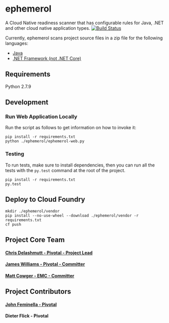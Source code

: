 # ephemerol
A Cloud Native readiness scanner that has configurable rules for Java, .NET and other cloud native application types.
[![Build Status](https://travis-ci.org/Pivotal-Field-Engineering/ephemerol.png?branch=master)](https://travis-ci.org/Pivotal-Field-Engineering/ephemerol)

Currently, ephemerol scans project source files in a zip file for the following languages:
* [Java](docs/Java.MD)
* [.NET Framework (not .NET Core)](docs/DotNet.MD)

## Requirements
Python 2.7.9

## Development
### Run Web Application Locally
Run the script as follows to get information on how to invoke it:
```
pip install -r requirements.txt
python ./ephemerol/ephemerol-web.py
```

### Testing
To run tests, make sure to install dependencies, then you can run all the tests with the `py.test` command at the root of the project.
```
pip install -r requirements.txt
py.test
```

## Deploy to Cloud Foundry
```
mkdir ./ephemerol/vendor
pip install --no-use-wheel --download ./ephemerol/vendor -r requirements.txt
cf push
```

## Project Core Team
#### [Chris Delashmutt - Pivotal - Project Lead](https://github.com/cdelashmutt-pivotal)
#### [James Williams - Pivotal - Committer](https://github.com/jwilliams-pivotal)
#### [Matt Cowger - EMC - Committer](https://github.com/mcowger)

## Project Contributors
#### [John Feminella - Pivotal](https://github.com/fj)
#### Dieter Flick - Pivotal

